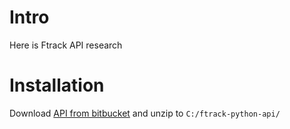 # Intro
Here is Ftrack API research

# Installation
Download [API from bitbucket](https://bitbucket.org/ftrack/ftrack-python-api/get/master.zip) and unzip to `C:/ftrack-python-api/`